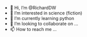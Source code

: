 - 👋 Hi, I’m @RichardDW
- 👀 I’m interested in science (fiction)
- 🌱 I’m currently learning python
- 💞️ I’m looking to collaborate on ...
- 📫 How to reach me ...

<!---
RichardDW/RichardDW is a ✨ special ✨ repository because its `README.md` (this file) appears on your GitHub profile.
You can click the Preview link to take a look at your changes.
--->

